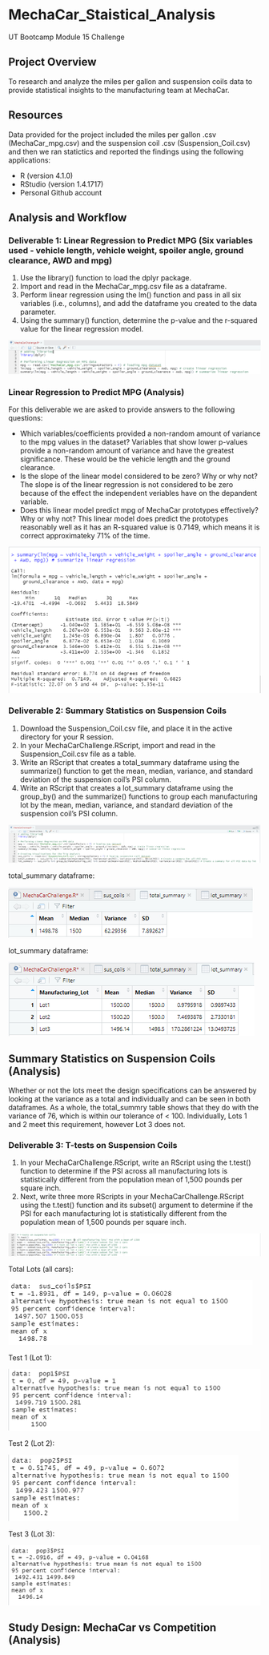 # MechaCar_Staistical_Analysis

UT Bootcamp Module 15 Challenge

## Project Overview
To research and analyze the miles per gallon and suspension coils data to provide statistical insights to the manufacturing team at MechaCar.

## Resources
Data provided for the project included the miles per gallon .csv (MechaCar_mpg.csv) and the suspension coil .csv (Suspension_Coil.csv) and then we ran statictics and reported the findings using the following applications:
- R (version 4.1.0)
- RStudio (version 1.4.1717)
- Personal Github account

## Analysis and Workflow 
### Deliverable 1: Linear Regression to Predict MPG (Six variables used - vehicle length, vehicle weight, spoiler angle, ground clearance, AWD and mpg) 
1. Use the library() function to load the dplyr package.
2. Import and read in the MechaCar_mpg.csv file as a dataframe.
3. Perform linear regression using the lm() function and pass in all six variables (i.e., columns), and add the dataframe you created to the data parameter.
4. Using the summary() function, determine the p-value and the r-squared value for the linear regression model. 

![alt text](https://github.com/austin020269/MechaCar_Staistical_Analysis/blob/main/Deli_1_Image_1.PNG)

### Linear Regression to Predict MPG (Analysis)
For this deliverable we are asked to provide answers to the following questions:
- Which variables/coefficients provided a non-random amount of variance to the mpg values in the dataset?
Variables that show lower p-values provide a non-random amount of variance and have the greatest significance.  These would be the vehicle length and the ground clearance.
- Is the slope of the linear model considered to be zero? Why or why not?
The slope is of the linear regression is not considered to be zero because of the effect the independent veriables have on the depandent variable. 
- Does this linear model predict mpg of MechaCar prototypes effectively? Why or why not?
This linear model does predict the prototypes reasonably well as it has an R-squared value is 0.7149, which means it is correct approximateky 71% of the time. 

![alt text](https://github.com/austin020269/MechaCar_Staistical_Analysis/blob/main/Deli_1_Image.PNG)

### Deliverable 2: Summary Statistics on Suspension Coils
1. Download the Suspension_Coil.csv file, and place it in the active directory for your R session.
2. In your MechaCarChallenge.RScript, import and read in the Suspension_Coil.csv file as a table.
3. Write an RScript that creates a total_summary dataframe using the summarize() function to get the mean, median, variance, and standard deviation of the suspension coil’s PSI column.
4. Write an RScript that creates a lot_summary dataframe using the group_by() and the summarize() functions to group each manufacturing lot by the mean, median, variance, and standard deviation of the suspension coil’s PSI column.

![alt text](https://github.com/austin020269/MechaCar_Staistical_Analysis/blob/main/Deli_2_Image_1.PNG)

total_summary dataframe:

![alt text](https://github.com/austin020269/MechaCar_Staistical_Analysis/blob/main/Deli_2_Image_2.PNG)

lot_summary dataframe:

![alt text](https://github.com/austin020269/MechaCar_Staistical_Analysis/blob/main/Deli_2_Image_3.PNG)

## Summary Statistics on Suspension Coils (Analysis)
Whether or not the lots meet the design specifications can be answered by looking at the variance as a total and individually and can be seen in both dataframes.  As a whole, the total_summry table shows that they do with the variance of 76, which is within our tolerance of < 100.  Individually, Lots 1 and 2 meet this requirement, however Lot 3 does not.  

### Deliverable 3: T-tests on Suspension Coils
1. In your MechaCarChallenge.RScript, write an RScript using the t.test() function to determine if the PSI across all manufacturing lots is statistically different from the population mean of 1,500 pounds per square inch.
2. Next, write three more RScripts in your MechaCarChallenge.RScript using the t.test() function and its subset() argument to determine if the PSI for each manufacturing lot is statistically different from the population mean of 1,500 pounds per square inch.

![alt text](https://github.com/austin020269/MechaCar_Staistical_Analysis/blob/main/Deli_3_Image_1.PNG)

Total Lots (all cars):

![alt text](https://github.com/austin020269/MechaCar_Staistical_Analysis/blob/main/Deli_3_Image_2.PNG)

Test 1 (Lot 1):

![alt text](https://github.com/austin020269/MechaCar_Staistical_Analysis/blob/main/Deli_3_Image_3.PNG)

Test 2 (Lot 2):

![alt text](https://github.com/austin020269/MechaCar_Staistical_Analysis/blob/main/Deli_3_Image_4.PNG)

Test 3 (Lot 3):

![alt text](https://github.com/austin020269/MechaCar_Staistical_Analysis/blob/main/Deli_3_Image_5.PNG)



## Study Design: MechaCar vs Competition (Analysis)

